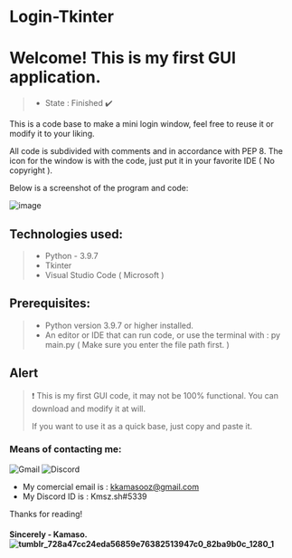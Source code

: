 # Login-Tkinter
# Welcome! This is my first GUI application.

> - State : Finished ✔️

This is a code base to make a mini login window, feel free to reuse it or modify it to your liking. <div>
All code is subdivided with comments and in accordance with PEP 8. The icon for the window is with the code, just put it in your favorite IDE ( No copyright ).
  
Below is a screenshot of the program and code: <div>
![image](https://user-images.githubusercontent.com/90472141/139562144-fbaa5b88-097c-407d-861c-c9fe9431c7f8.png)
  
  
## Technologies used:
> - Python - 3.9.7
> - Tkinter
> - Visual Studio Code ( Microsoft ) 

## Prerequisites:
> - Python version 3.9.7 or higher installed.
> - An editor or IDE that can run code, or use the terminal with : py main.py ( Make sure you enter the file path first. )
 ## Alert 
> ❗ This is my first GUI code, it may not be 100% functional. You can download and modify it at will. <div>
  If you want to use it as a quick base, just copy and paste it.

### Means of contacting me:
 ![Gmail](https://img.shields.io/badge/Gmail-D14836?style=for-the-badge&logo=gmail&logoColor=white) 
 ![Discord](https://img.shields.io/badge/%3CServer%3E-%237289DA.svg?style=for-the-badge&logo=discord&logoColor=white)
  - My comercial email is : kkamasooz@gmail.com
  - My Discord ID is : Kmsz.sh#5339
  
 Thanks for reading!
####  Sincerely - Kamaso. ![tumblr_728a47cc24eda56859e76382513947c0_82ba9b0c_1280_1](https://user-images.githubusercontent.com/90472141/139562335-a9fccc6a-64a8-483d-8650-affe005bdf71.png)
  


